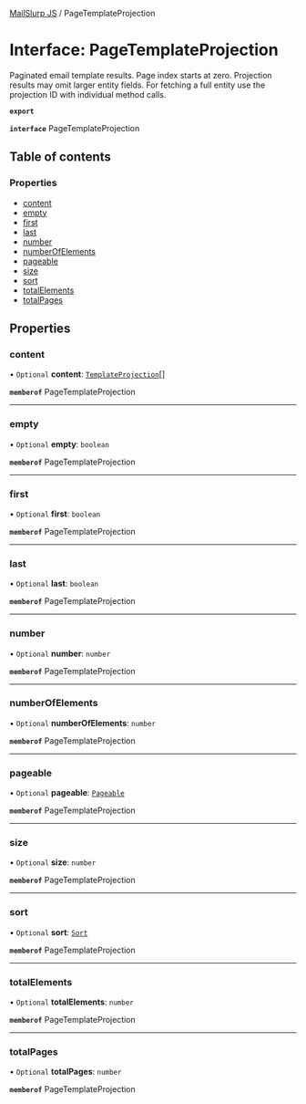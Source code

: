[MailSlurp JS](../README.md) / PageTemplateProjection

# Interface: PageTemplateProjection

Paginated email template results. Page index starts at zero. Projection results may omit larger entity fields. For fetching a full entity use the projection ID with individual method calls.

**`export`**

**`interface`** PageTemplateProjection

## Table of contents

### Properties

- [content](PageTemplateProjection.md#content)
- [empty](PageTemplateProjection.md#empty)
- [first](PageTemplateProjection.md#first)
- [last](PageTemplateProjection.md#last)
- [number](PageTemplateProjection.md#number)
- [numberOfElements](PageTemplateProjection.md#numberofelements)
- [pageable](PageTemplateProjection.md#pageable)
- [size](PageTemplateProjection.md#size)
- [sort](PageTemplateProjection.md#sort)
- [totalElements](PageTemplateProjection.md#totalelements)
- [totalPages](PageTemplateProjection.md#totalpages)

## Properties

### content

• `Optional` **content**: [`TemplateProjection`](TemplateProjection.md)[]

**`memberof`** PageTemplateProjection

___

### empty

• `Optional` **empty**: `boolean`

**`memberof`** PageTemplateProjection

___

### first

• `Optional` **first**: `boolean`

**`memberof`** PageTemplateProjection

___

### last

• `Optional` **last**: `boolean`

**`memberof`** PageTemplateProjection

___

### number

• `Optional` **number**: `number`

**`memberof`** PageTemplateProjection

___

### numberOfElements

• `Optional` **numberOfElements**: `number`

**`memberof`** PageTemplateProjection

___

### pageable

• `Optional` **pageable**: [`Pageable`](Pageable.md)

**`memberof`** PageTemplateProjection

___

### size

• `Optional` **size**: `number`

**`memberof`** PageTemplateProjection

___

### sort

• `Optional` **sort**: [`Sort`](Sort.md)

**`memberof`** PageTemplateProjection

___

### totalElements

• `Optional` **totalElements**: `number`

**`memberof`** PageTemplateProjection

___

### totalPages

• `Optional` **totalPages**: `number`

**`memberof`** PageTemplateProjection

